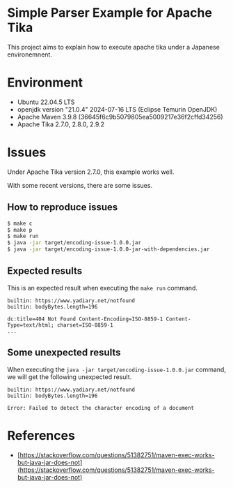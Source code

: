 
# Simple Parser Example for Apache Tika

This project aims to explain how to execute apache tika under a Japanese environemnent.

# Environment

* Ubuntu 22.04.5 LTS
* openjdk version "21.0.4" 2024-07-16 LTS (Eclipse Temurin OpenJDK)
* Apache Maven 3.9.8 (36645f6c9b5079805ea5009217e36f2cffd34256)
* Apache Tika 2.7.0, 2.8.0, 2.9.2

# Issues

Under Apache Tika version 2.7.0, this example works well.

With some recent versions, there are some issues.

## How to reproduce issues

```bash
$ make c
$ make p
$ make run
$ java -jar target/encoding-issue-1.0.0.jar
$ java -jar target/encoding-issue-1.0.0-jar-with-dependencies.jar
```

## Expected results

This is an expected result when executing the ``make run`` command.

```text
builtin: https://www.yadiary.net/notfound
builtin: bodyBytes.length=196

dc:title=404 Not Found Content-Encoding=ISO-8859-1 Content-Type=text/html; charset=ISO-8859-1
...
```

## Some unexpected results

When executing the ``java -jar target/encoding-issue-1.0.0.jar`` command, we will get the following unexpected result.

```text
builtin: https://www.yadiary.net/notfound
builtin: bodyBytes.length=196

Error: Failed to detect the character encoding of a document
```

# References

* [https://stackoverflow.com/questions/51382751/maven-exec-works-but-java-jar-does-not](https://stackoverflow.com/questions/51382751/maven-exec-works-but-java-jar-does-not)



